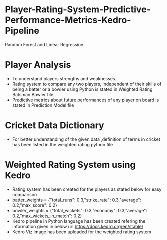 # Player-Rating-System-Predictive-Performance-Metrics-Kedro-Pipeline
Random Forest and Linear Regression

# Player Analysis
* To understand players strengths and weaknesses.
* Rating system to compare any two players, independent of their skills of being a batter or a bowler using Python is stated in Weighted Rating Batsman Bowler file
* Predictive metrics about future performances of any player on board is stated in Prediction Model file 

# Cricket Data Dictionary
* For better understanding of the given data ,definition of terms in cricket has been listed in the weighted rating python file

# Weighted Rating System using Kedro
* Rating system has been created for the players as stated below for easy comparison
* batter_weights = {"total_runs": 0.3,"strike_rate": 0.3,"average": 0.2,"max_score": 0.2}
* bowler_weights = {"total_wickets": 0.3,"economy": 0.3,"average": 0.2,"max_wickets_in_match": 0.2}
* Kedro pipeline in Python language has been created refering the information given in below url
  https://docs.kedro.org/en/stable/
* Kedro Viz image has been uploaded for the weighted rating system 
